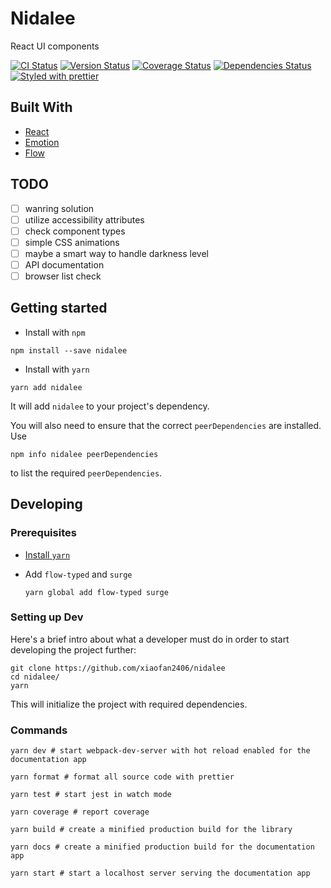 # Nidalee

React UI components

[![CI Status][ci-badge]][ci]
[![Version Status][version-badge]][version]
[![Coverage Status][coverage-badge]][coverage]
[![Dependencies Status][dependencies-badge]][dependencies]
[![Styled with prettier][prettier-badge]][prettier]

[version-badge]: https://img.shields.io/npm/v/nidalee.svg?style=flat-square
[version]: https://www.npmjs.com/package/nidalee
[ci-badge]: https://img.shields.io/travis/xiaofan2406/nidalee.svg?style=flat-square
[ci]: https://travis-ci.org/xiaofan2406/nidalee
[coverage-badge]: https://img.shields.io/codecov/c/github/xiaofan2406/nidalee.svg?style=flat-square
[coverage]: https://codecov.io/gh/xiaofan2406/nidalee
[dependencies-badge]: https://img.shields.io/david/xiaofan2406/nidalee.svg?style=flat-square
[dependencies]: https://david-dm.org/xiaofan2406/nidalee
[prettier-badge]: https://img.shields.io/badge/styled_with-prettier-ff69b4.svg?style=flat-square
[prettier]: https://github.com/prettier/prettier

## Built With

- [React](https://reactjs.org)
- [Emotion](https://github.com/tkh44/emotion)
- [Flow](https://flow.org/en)

## TODO

- [ ] wanring solution
- [ ] utilize accessibility attributes
- [ ] check component types
- [ ] simple CSS animations
- [ ] maybe a smart way to handle darkness level
- [ ] API documentation
- [ ] browser list check

## Getting started

- Install with `npm`

```shell
npm install --save nidalee
```

- Install with `yarn`

```shell
yarn add nidalee
```

It will add `nidalee` to your project's dependency.

You will also need to ensure that the correct `peerDependencies` are installed. Use

```shell
npm info nidalee peerDependencies
```

to list the required `peerDependencies`.

## Developing

### Prerequisites

- [Install `yarn`](https://yarnpkg.com/lang/en/docs/install/)

- Add `flow-typed` and `surge`
  ```shell
  yarn global add flow-typed surge
  ```

### Setting up Dev

Here's a brief intro about what a developer must do in order to start developing
the project further:

```shell
git clone https://github.com/xiaofan2406/nidalee
cd nidalee/
yarn
```

This will initialize the project with required dependencies.

### Commands

```shell
yarn dev # start webpack-dev-server with hot reload enabled for the documentation app

yarn format # format all source code with prettier

yarn test # start jest in watch mode

yarn coverage # report coverage

yarn build # create a minified production build for the library

yarn docs # create a minified production build for the documentation app

yarn start # start a localhost server serving the documentation app
```
